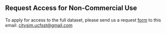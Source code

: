 

## Request Access for Non-Commercial Use

To apply for access to the full dataset, please send us a request [form](https://github.com/ozheng1993/UCF-SST-CitySim-Dataset/blob/main/asset/MainPage/Data_Request_Form.pdf) to this email: citysim.ucfsst@gmail.com 


